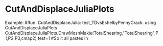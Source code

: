 # CutAndDisplaceJuliaPlots


Example:
#Run: CutAndDisplaceJulia: test_TDvsEshelbyPennyCrack.
using CutAndDisplaceJuliaPlots
CutAndDisplaceJuliaPlots.DrawMeshMakie(TotalShearing,"TotalShearing",P1,P2,P3,cmap2)
test=1 #So it all pastes in
